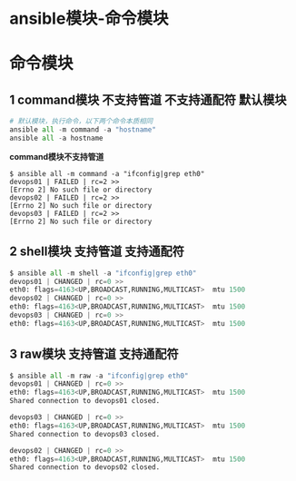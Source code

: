# ansible模块-命令模块

# 命令模块

## 1 command模块 不支持管道 不支持通配符 默认模块

```python
# 默认模块，执行命令，以下两个命令本质相同 
ansible all -m command -a "hostname"
ansible all -a hostname 
```



**command模块不支持管道**

```shell
$ ansible all -m command -a "ifconfig|grep eth0"
devops01 | FAILED | rc=2 >>
[Errno 2] No such file or directory
devops02 | FAILED | rc=2 >>
[Errno 2] No such file or directory
devops03 | FAILED | rc=2 >>
[Errno 2] No such file or directory
```





## 2 shell模块 支持管道 支持通配符

```python
$ ansible all -m shell -a "ifconfig|grep eth0"
devops01 | CHANGED | rc=0 >>
eth0: flags=4163<UP,BROADCAST,RUNNING,MULTICAST>  mtu 1500
devops02 | CHANGED | rc=0 >>
eth0: flags=4163<UP,BROADCAST,RUNNING,MULTICAST>  mtu 1500
devops03 | CHANGED | rc=0 >>
eth0: flags=4163<UP,BROADCAST,RUNNING,MULTICAST>  mtu 1500
```



## 3 raw模块 支持管道 支持通配符

```python
$ ansible all -m raw -a "ifconfig|grep eth0" 
devops01 | CHANGED | rc=0 >>
eth0: flags=4163<UP,BROADCAST,RUNNING,MULTICAST>  mtu 1500
Shared connection to devops01 closed.

devops03 | CHANGED | rc=0 >>
eth0: flags=4163<UP,BROADCAST,RUNNING,MULTICAST>  mtu 1500
Shared connection to devops03 closed.

devops02 | CHANGED | rc=0 >>
eth0: flags=4163<UP,BROADCAST,RUNNING,MULTICAST>  mtu 1500
Shared connection to devops02 closed.
```

